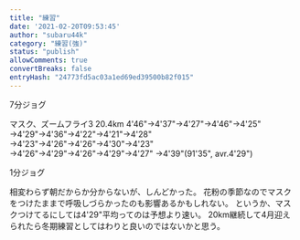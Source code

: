 ```yaml
---
title: "練習"
date: '2021-02-20T09:53:45'
author: "subaru44k"
category: "練習(強)"
status: "publish"
allowComments: true
convertBreaks: false
entryHash: "24773fd5ac03a1ed69ed39500b82f015"
---
```

7分ジョグ

マスク、ズームフライ3
20.4km
4'46"→4'37"→4'27"→4'46"→4'25"
→4'29"→4'36"→4'22"→4'21"→4'28"
→4'23"→4'26"→4'26"→4'30"→4'23"
→4'26"→4'29"→4'26"→4'29"→4'27"
→4'39"(91'35", avr.4'29")

1分ジョグ

相変わらず朝だからか分からないが、しんどかった。
花粉の季節なのでマスクをつけたままで呼吸しづらかったのも影響あるかもしれない。
というか、マスクつけてるにしては4'29"平均ってのは予想より速い。
20km継続して4月迎えられたら冬期練習としてはわりと良いのではないかと思う。
